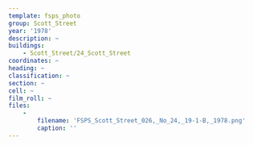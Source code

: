 ```yaml
---
template: fsps_photo
group: Scott_Street
year: '1978'
description: ~
buildings:
    - Scott_Street/24_Scott_Street
coordinates: ~
heading: ~
classification: ~
section: ~
cell: ~
film_roll: ~
files:
    -
        filename: 'FSPS_Scott_Street_026,_No_24,_19-1-B,_1978.png'
        caption: ''
---
```

